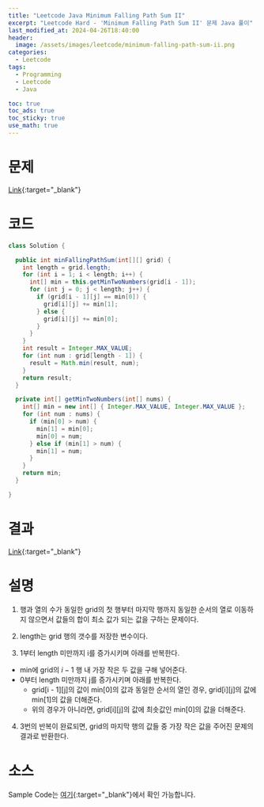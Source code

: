 ```yaml
---
title: "Leetcode Java Minimum Falling Path Sum II"
excerpt: "Leetcode Hard - 'Minimum Falling Path Sum II' 문제 Java 풀이"
last_modified_at: 2024-04-26T18:40:00
header:
  image: /assets/images/leetcode/minimum-falling-path-sum-ii.png
categories:
  - Leetcode
tags:
  - Programming
  - Leetcode
  - Java

toc: true
toc_ads: true
toc_sticky: true
use_math: true
---
```

# 문제
[Link](https://leetcode.com/problems/minimum-falling-path-sum-ii/){:target="_blank"}

# 코드
```java
class Solution {

  public int minFallingPathSum(int[][] grid) {
    int length = grid.length;
    for (int i = 1; i < length; i++) {
      int[] min = this.getMinTwoNumbers(grid[i - 1]);
      for (int j = 0; j < length; j++) {
        if (grid[i - 1][j] == min[0]) {
          grid[i][j] += min[1];
        } else {
          grid[i][j] += min[0];
        }
      }
    }
    int result = Integer.MAX_VALUE;
    for (int num : grid[length - 1]) {
      result = Math.min(result, num);
    }
    return result;
  }

  private int[] getMinTwoNumbers(int[] nums) {
    int[] min = new int[] { Integer.MAX_VALUE, Integer.MAX_VALUE };
    for (int num : nums) {
      if (min[0] > num) {
        min[1] = min[0];
        min[0] = num;
      } else if (min[1] > num) {
        min[1] = num;
      }
    }
    return min;
  }

}
```

# 결과
[Link](https://leetcode.com/problems/minimum-falling-path-sum-ii/submissions/1242375372/){:target="_blank"}

# 설명
1. 행과 열의 수가 동일한 grid의 첫 행부터 마지막 행까지 동일한 순서의 열로 이동하지 않으면서 값들의 합이 최소 값가 되는 값을 구하는 문제이다.

2. length는 grid 행의 갯수를 저장한 변수이다.

3. 1부터 length 미만까지 i를 증가시키며 아래를 반복한다.
- min에 grid의 $i - 1$ 행 내 가장 작은 두 값을 구해 넣어준다.
- 0부터 length 미만까지 j를 증가시키며 아래를 반복한다.
  - grid[i - 1][j]의 값이 min[0]의 값과 동일한 순서의 열인 경우, grid[i][j]의 값에 min[1]의 값을 더해준다.
  - 위의 경우가 아니라면, grid[i][j]의 값에 최솟값인 min[0]의 값을 더해준다.

4. 3번의 반복이 완료되면, grid의 마지막 행의 값들 중 가장 작은 값을 주어진 문제의 결과로 반환한다.

# 소스
Sample Code는 [여기](https://github.com/GracefulSoul/leetcode/blob/master/src/main/java/gracefulsoul/problems/MinimumFallingPathSumII.java){:target="_blank"}에서 확인 가능합니다.